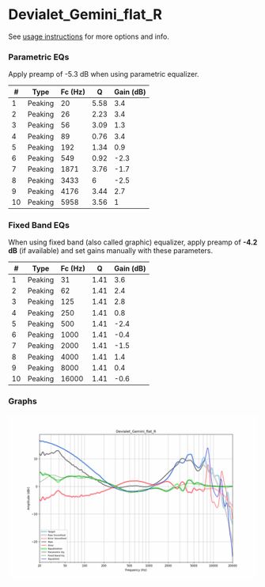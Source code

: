 # Devialet_Gemini_flat_R
See [usage instructions](https://github.com/jaakkopasanen/AutoEq#usage) for more options and info.

### Parametric EQs
Apply preamp of -5.3 dB when using parametric equalizer.

|   # | Type    |   Fc (Hz) |    Q |   Gain (dB) |
|-----|---------|-----------|------|-------------|
|   1 | Peaking |        20 | 5.58 |         3.4 |
|   2 | Peaking |        26 | 2.23 |         3.4 |
|   3 | Peaking |        56 | 3.09 |         1.3 |
|   4 | Peaking |        89 | 0.76 |         3.4 |
|   5 | Peaking |       192 | 1.34 |         0.9 |
|   6 | Peaking |       549 | 0.92 |        -2.3 |
|   7 | Peaking |      1871 | 3.76 |        -1.7 |
|   8 | Peaking |      3433 | 6    |        -2.5 |
|   9 | Peaking |      4176 | 3.44 |         2.7 |
|  10 | Peaking |      5958 | 3.56 |         1   |

### Fixed Band EQs
When using fixed band (also called graphic) equalizer, apply preamp of **-4.2 dB** (if available) and set gains manually with these parameters.

|   # | Type    |   Fc (Hz) |    Q |   Gain (dB) |
|-----|---------|-----------|------|-------------|
|   1 | Peaking |        31 | 1.41 |         3.6 |
|   2 | Peaking |        62 | 1.41 |         2.4 |
|   3 | Peaking |       125 | 1.41 |         2.8 |
|   4 | Peaking |       250 | 1.41 |         0.8 |
|   5 | Peaking |       500 | 1.41 |        -2.4 |
|   6 | Peaking |      1000 | 1.41 |        -0.4 |
|   7 | Peaking |      2000 | 1.41 |        -1.5 |
|   8 | Peaking |      4000 | 1.41 |         1.4 |
|   9 | Peaking |      8000 | 1.41 |         0.4 |
|  10 | Peaking |     16000 | 1.41 |        -0.6 |

### Graphs
![](./Devialet_Gemini_flat_R.png)
